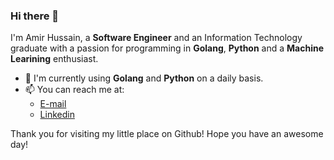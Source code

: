 ### Hi there 👋

I'm Amir Hussain, a **Software Engineer** and an Information Technology graduate with a passion for programming in **Golang**, **Python** and a **Machine Learining** enthusiast.

- 🤩 I'm currently using **Golang** and **Python** on a daily basis. 
- 📫 You can reach me at: 
  - [E-mail](mailto:amirthedevops@gmail.com)
  - [Linkedin](https://www.linkedin.com/in/amirhussain-meghdadian)
  
Thank you for visiting my little place on Github! Hope you have an awesome day!
